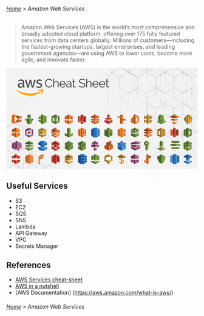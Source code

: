 ###### [Home](../../../README.md) > Amazon Web Services

> Amazon Web Services (AWS) is the world’s most comprehensive and broadly adopted cloud platform, offering over 175 fully featured services from data centers globally. 
> Millions of customers—including the fastest-growing startups, largest enterprises, and leading government agencies—are using AWS to lower costs, become more agile, and innovate faster.

![AWS](./images/cheatsheet.png)

## Useful Services
- S3
- EC2
- SQS
- SNS
- Lambda
- API Gateway
- VPC
- Secrets Manager

## References
- [AWS Services cheat-sheet](https://intellipaat.com/blog/tutorial/amazon-web-services-aws-tutorial/aws-cheat-sheet/)
- [AWS in a nutshell](https://www.bridge-global.com/blog/aws-in-a-nutshell/)
- [AWS Documentation] (https://aws.amazon.com/what-is-aws/)


###### [Home](../../../README.md) > Amazon Web Services
